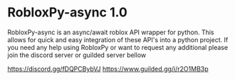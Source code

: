 
# RobloxPy-async 1.0

RobloxPy-async is an async/await roblox API wrapper for python. This allows for quick and easy integration of these API's into a python project.
If you need any help using RobloxPy or want to request any additional please join the discord server or guilded server bellow 

https://discord.gg/fDQPCBybVJ
https://www.guilded.gg/i/r2O1MB3p
<!-- ## Table Of Contents

* [Getting Started](#Getting-Started)
  * [Prerequisites](#Prerequisites)
  * [Installation](#Installation)
 * [Feature List](#Features)
	 * [Game](#Game)
	 * [Group](#Group)
	 * [Market](#Market)
	 * [User](#User)
		 * [User.Friends](#User.Friends)
		 * [User.Groups](#User.Groups)
 * [Usage Examples](#Usage-Examples)
	 *  [Utilities](#Utilities)
	 *  [Game](#Game)
#

## Getting-Started
To use the wrapper you will need to download and import robloxpy into your current project. The project has been designed to not include external requirements that are not included within the base installation of python.

### Prerequisites
> None
### Installation
```python
pip install robloxpy
```
If you wish to update robloxpy in the future you can also do this through pip
```python
pip install robloxpy --upgrade
```
### Requests
Robloxpy is built on community feedback, if you have a feature you want added please make it known on the discord and we will see if we can implement it for you. Not all features can be added and some are emitted to prevent abuse.
#
## Feature List
#### Utilities
* GetVersion
* CheckForUpdate
* UpdateInstructions
* SetProxy
* CheckProxy
* CheckCookie
#### Game
* External
	* GetUniverseData
	* GetUniverseVotes
	* GetUniverseFavourites
	* GetCurrentUniversePlayers
	* GetUniverseVisits
	* GetUniverseLikes
	* GetUniverseDislikes
* Internal
	* GetUniverseID
	* GetCurrentPlayers
	* GetGameVisits
	* GetGameLikes
	* GetGameDislikes
	* GetGameFavourites
	* GetMyGameData
#### Group
* External
	* IsGroupOwned
	* GetName
	* GetOwner
	* GetDescription
	* GetEmblem
	* GetRoles
	* GetAllies
	* GetEnemies
	* GetMemberCount
	* isPublic
	* isBCOnly
	* GetMembersList
	* GetMembersinRoleList

#### Market
* External
	* CanManageAsset
	* GetLimitedPriceData
	* GetLimitedRemaining
	* GetLimitedTotal
	* GetLimitedSales
	* GetLimitedRAP
	* GetLimitedSalePrice
	* GetLimitedChangePercentage
	* GetAssetImage
* Internal
	* BuyItem
#### User
* External
	* GetID
	* GetUserName
	* UsernameHistory
	* DoesNameExist
	* IsOnline
	* Isbanned
	* GetDescription
	* GetAge
	* CreationDate
	* GetRAP
	* GetLimiteds
	* GetBust
	* GetHeadshot
	* GetStatus
* Internal
	* SetCookie
	* GetDetails
	* isFollowing
	* FollowUser
	* UnfollowUser
	* BlockUser
	* UnblockUser
	* GetBlockedUsers
	* SendMessage
	* JoinGame
#### User.Friends
* External
	* GetAll
	* GetCount
	* GetOnline
	* GetOffline
	* GetFollowerCount
	* GetFollowers
	* GetFollowingCount
	* GetFollowing
* Internal
	* SendFriendRequest
	* Unfriend
	* TotalFriends
#### User.Groups
* External
	* GetGroups
* Internal
	* Claim
	* Join
	* Leave
	* GetFunds
	* Payout
	* PercentagePayout
	* SendWallPost
	* SendGroupShout
	* ChangeDescription
	* ChangeRank
#
## Usage-Examples
This section will cover the usage of robloxpy, it will provide examples for commands and the expected outputs to help you achieve what you want to achieve with robloxpy.

### Utilities
The utiliy functions are set to be used more for checking stuff within robloxpy as well as being used a reference point for robloxpy to store values between different areas of the API such as a central place for URL's.

> Utilities are called by standard as 
> ```
> robloxpy.Utils.<UTILITYFUNCTION>
> ```
> Not all functions require arguments however some do, you will be alerted to this in your IDE providing it supports intellisense.

* **CheckForUpdate()**
This function checks to see if an update is available for robloxpy, an internet connection will be required for this to work. If you wish to display this you will need to print it.
>Example Usage
>```python
>robloxpy.Utils.CheckForUpdate()
>```
>
>Example Output
>```
>You are up to date!
>```

* **GetVersion()**
This function returns the current version of robloxpy that is being used for the current project.
>Example Usage
>```python
>robloxpy.Utils.GetVersion()
>```
>
>Example Output
>```
>0.2.8
>```

* **UpdateInstructions(Version)**
This function returns instructions on how to update robloxpy, this can be used to show users of software how to get to the latest version. Alternatively if your tool was designed for a specific version of robloxpy you can give the user instructions on how to get to that version
>Example Usage
>```python
>robloxpy.Utils.UpdateInstructions()
>```
>
>Example Output
>```
>Update robloxpy through pip using following command: 'pip install robloxpy --upgrade'
>```
If you wish for your users to use a specific version of robloxpy you can have the instructions given to them on how to reach that specific version using the following.
>Example Usage
>```python
>robloxpy.Utils.UpdateInstructions("0.2.8")
>```
>
>Example Output
>```
>This software is intended to work on robloxpy version 0.2.8 please install using the following command
>'pip install robloxpy==0.2.8'
 >If you get an error with this command the developer of this tool has not provided a valid version   
>```

* **SetProxy(ProxyIP)**
This function will set a global proxy to be used within the python program and is not just limited to robloxpy. The expected format is IP:PORT
>Example Usage
>```python
>robloxpy.Utils.SetProxy("144.217.101.245:3129")
>```
>
>Example Output
>```
> OUTPUT NOT GIVEN
>```

* **CheckProxy(proxyAddress)**
This function will check the current proxy and provided the IP Shown to external sites.This function does not need an argument, if none is provided then the currently set proxy will be used. The expected format is IP:PORT if an argument is provided
>Example Usage
>```python
>robloxpy.Utils.CheckProxy("144.217.101.245:3129")
>```
>
>Example Output
>```
> 144.217.101.245
>```

* **CheckCookie(Cookie)**
This function will check if a cookie is valid, if no cookie is provided it will use the current cookie which has been set using the **SetCookie()** function.
>Example Usage
>```python
>robloxpy.Utils.CheckCookie()
>```
>
>Example Output
>```
> Valid Cookie
>```

### Game
The Game functions are functions geared towards getting data from games/universes. This group of functions has both internal and external commands. The internal commands will utilize the external commands while having an easier way to input data due to the way roblox has locked some API's behind the need to be logged in.

#### Internal
* **GetUniverseID(PlaceID)**
This function will convert a placeID to a universe ID to allow it to be used with external functions
>Example Usage
>```python
>robloxpy.Game.Internal.GetUniverseID(164118757)
>```
>
>Example Output
>```
> 23476326
>```

* **GetCurrentPlayers(PlaceID)**
This function will return the amount of players in a game
>Example Usage
>```python
>robloxpy.Game.Internal.GetCurrentPlayers(164118757)
>```
>
>Example Output
>```
> 52
>```

* **GetGameVisits(PlaceID)**
This function will return the amount of visits a game has
>Example Usage
>```python
>robloxpy.Game.Internal.GetGameVisits(164118757)
>```
>
>Example Output
>```
> 97
>```

* **GetGameLikes(PlaceID)**
This function will return the amount of likes a game has
>Example Usage
>```python
>robloxpy.Game.Internal.GetGameLikes(164118757)
>```
>
>Example Output
>```
> 6
>```

* **GetGameDislikes(PlaceID)**
This function will return the amount of dislikes a game has
>Example Usage
>```python
>robloxpy.Game.Internal.GetGameDislikes(164118757)
>```
>
>Example Output
>```
> 2
>```

* **GetGameFavourites(PlaceID)**
This function will return the amount of favourites a game has
>Example Usage
>```python
>robloxpy.Game.Internal.GetGameFavourites(164118757)
>```
>
>Example Output
>```
> 8
>```

* **GetMyGameData(PlaceID)**
This function will return a range of data of a game owned by the current set cookie. The PlaceID must be a game that the current user has permissions for to edit.
>Example Usage
>```python
>robloxpy.Game.Internal.GetMyGameData(164118757)
>```
>
>Example Output
>```
> Saved
>```
This function will save the games data in a sort of cache to be accessed when needed. This is the data which this function will collect and be used as needed:
> * maxPlayerCount
>  * socialSlotType
>  * customSocialSlotsCount
>  * allowCopying
>  * currentSavedVersion
>  * name
>  * isRootPlace
>  * descriptionisRootPlace

These variables can then be used as needed such as the following
```python
print(robloxpy.Game.Internal.MyGame.maxPlayerCount)
```

#### External
* **GetUniverseData(UniverseID)**
This function will provide a range of data for a game which you can then parse to get what information you need.
>Example Usage
>```python
>robloxpy.Game.External.GetUniverseData(1069201198)
>```
>
>Example Output
>```
> {'id': 1069201198, 'rootPlaceId': 2960777560, 'name': '🎄CHRISTMAS🎄Treasure Quest', 'description': '❗ Christmas Event ends on Friday, January 29
>th! ❗ \r\n\r\n🎉 UPDATE 28!🎉\r\n❄️ New event boss! Team up to defeat Hyperfrost and earn limited time rewards!\r\n🍬 New Candy currency! Earn them from dungeons and quests!\r\n🎄 New Event shop! Limited time items that can be purchased using Candy!\r\n☃️ New Winter Lobby!\r\n🎁 New Orname
>nt Hunt around the lobby! Find all 6 for a limited time cosmetic!\r\n🏆 New Prize Wheel items!\r\n⚡ New Energy Blade Quest rewards!\r\n🛠️ 4 new  
>crafting recipes!\r\n💀 New Miniboss - Tank!\r\n💥 New Ability - Stomp!\r\n💰 New Mythical Festive Pack!\r\n\r\n⚔️ Welcome to Treasure Quest! Ste
>al treasure, battle monsters, and complete unique quests as you and your friends become the ultimate treasure hunters! Fight as a Wizard or a Warrior, the choice is yours!\r\n\r\n🎁 Join the group "Nosniy Games" for a Chat tag, Royalty Sword, and the ability to spin the Prize Wheel in the 
>game!\r\nhttps://www.roblox.com/groups/3461453/CLICK-HERE', 'creator': {'id': 3461453, 'name': 'Nosniy Games™', 'type': 'Group'}, 'price': None, 
>'allowedGearGenres': ['RPG'], 'allowedGearCategories': [], 'playing': 1463, 'visits': 247185224, 'maxPlayers': 40, 'created': '2019-03-15T04:27:24.327Z', 'updated': '2021-01-25T05:40:11.4420701Z', 'studioAccessToApisAllowed': False, 'createVipServersAllowed': False, 'universeAvatarType': 'MorphToR15', 'genre': 'RPG'}
>```

* **GetUniverseVotes(UniverseID)**
This function will return data about the votes of a game
>Example Usage
>```python
>robloxpy.Game.External.GetUniverseVotes(1069201198)
>```
>
>Example Output
>```
> {'id': 1069201198, 'upVotes': 170780, 'downVotes': 25066}
>```

* **GetCurrentUniversePlayers(UniverseID)**
This function will return the amount of players in a game
>Example Usage
>```python
>robloxpy.Game.External.GetCurrentUniversePlayers(164118757)
>```
>
>Example Output
>```
> 52
>```

* **GetGameVisits(UniverseID)**
This function will return the amount of visits a game has
>Example Usage
>```python
>robloxpy.Game.Internal.GetGameVisits(164118757)
>```
>
>Example Output
>```
> 97
>```

* **GetUniverseFavourites(UniverseID)**
This function will return the amount of likes a game has
>Example Usage
>```python
>robloxpy.Game.External.GetUniverseFavourites(164118757)
>```
>
>Example Output
>```
> 643534
>```

* **GetUniverseVisits(UniverseID)**
This function will return the amount of visits a game has
>Example Usage
>```python
>robloxpy.Game.External.GetUniverseVisits(164118757)
>```
>
>Example Output
>```
> 24536342543
>```

* **GetCurrentUniversePlayers(UniverseID)**
This function will return the amount of current players a game has
>Example Usage
>```python
>robloxpy.Game.External.GetCurrentUniversePlayers(164118757)
>```
>
>Example Output
>```
> 8535
>```

* **GetUniverseLikes(UniverseID)**
This function will return the amount of likes a game has
>Example Usage
>```python
>robloxpy.Game.External.GetUniverseLikes(164118757)
>```
>
>Example Output
>```
> 85
>```

* **GetUniverseDislikes(UniverseID)**
This function will return the amount of dislikes a game has
>Example Usage
>```python
>robloxpy.Game.External.GetUniverseDislikes(164118757)
>```
>
>Example Output
>```
> 73
>```

### Group
The Group functions are aimed towards gathering data from groups. These functions allow you get all the data needed about groups. This section contains bugs which will be fixed shortly.

**THIS SECTION OF ROBLOXPY IS PLANNED TO CHANGE IN NEAR FUTURE UPDATES**

#### Internal
_There are currently no Internal functions_
#### External
These functions allow you gather group data without needing an active cookie set
* **IsGroupOwned(GroupID)**
This function whether a group is current owned
>Example Usage
>```python
>robloxpy.Group.External.IsGroupOwned(916576)
>```
>
>Example Output
>```
> True
>```

* **GetName(GroupID)**
This function returns the name of a group
>Example Usage
>```python
>robloxpy.Group.External.GetName(916576)
>```
>
>Example Output
>```
> NEVER WALK ALONE
>```

* **GetOwner(GroupID)**
This function returns the name of an owner of a group
>Example Usage
>```python
>robloxpy.Group.External.GetOwner(916576)
>```
>
>Example Output
>```
> kristan99
>```

* **GetDescription(GroupID)**
This function provides the description of a group
>Example Usage
>```python
>robloxpy.Group.External.GetDescription(916576)
>```
>
>Example Output
>```
> [NWA]Never Walk Alone
>NWA is a PMC style group that aims for perfection and are looking for all types of members to join to help us with our goal.
>
>We like active members at NWA and have a wide range of bots to help the group function with things such as
> - Automatic Promotion
 >- Inactivity Detector
>
>[Automatic Promotions]
>{Temp Down Will Be Up Within 1 Week}
>
>[Inactivity Kicked]
>{Online - Set to 30 Days}
>```

* **GetEmblem(GroupID)**
This function will provide a url to a group emblem
>Example Usage
>```python
>robloxpy.Group.External.GetEmblem(916576)
>```
>
>Example Output
>```
> http://www.roblox.com/asset/?id=176186568
>```

* **GetRoles(GroupID)**
This function is to generate the roles and a permission value
>Example Usage
>```python
>robloxpy.Group.External.GetRoles(916576)
>```
>
>Example Output
>```
> (['[LR I] Recruit', '[LR II] Trooper', '[LR III] Specialist', '[MR I] Squad Leader', '[MR II] Operative', '[OiT] Officer in Training', '[MP]Military Police', '[HR I] Officer', '[HR II] Chief', '[GN I] Lieutenant General', '[GN II] General', '[DP] Diplomat', '[HC] High Command', '[CC] Co - 
>Commander', '[CM] Commander'], [1, 180, 190, 195, 196, 200, 205, 210, 220, 230, 240, 245, 250, 254, 255])
>```

* **GetAllies(GroupID)**
This function to generate a allies list of a group
>Example Usage
>```python
>robloxpy.Group.External.GetAllies(916576)
>```
>
>Example Output
>```
> ['Akios', 'Dank']
>```

* **GetEnemies(GroupID)**
This function to generate a enemies list of a group
>Example Usage
>```python
>robloxpy.Group.External.GetEnemies(916576)
>```
>
>Example Output
>```
> ["US Military 1940's", 'United Alliance Of Roblox']
>```

* **GetMemberCount(GroupID)**
This function to provide total members in a group
>Example Usage
>```python
>robloxpy.Group.External.GetMemberCount(916576)
>```
>
>Example Output
>```
> 2347
>```

* **isPublic(GroupID)**
This function whether a group is availible to join by anyone
>Example Usage
>```python
>robloxpy.Group.External.isPublic(916576)
>```
>
>Example Output
>```
> BUG
>```

* **isBCOnly(GroupID)**
This function whether a group is only availible to join by BC members
>Example Usage
>```python
>robloxpy.Group.External.isBCOnly(916576)
>```
>
>Example Output
>```
> BUG
>```

* **GetMembersList(GroupID,Limit)**
This function will generate a members list, the limit is optional; if none if provided it will generate a full list from the group
>Example Usage
>```python
>robloxpy.Group.External.GetMemberCount(916576,20)
>```
>
>Example Output
>```
> BUG
>```

* **GetMembersinRoleList(GroupID,RoleID,Limit)**
This function will generate a members list from a specifc role, the limit is optional; if none if provided it will generate a full list from the group
>Example Usage
>```python
>robloxpy.Group.External.GetMembersinRoleList(916576,32148,100)
>```
>
>Example Output
>```
> BUG
>```

### Market
The Market functions are based around the roblox market place. These functions allow you to make actions on these items as well retrieve data from each.

#### Internal
* **BuyItem(MarketID)**
This function will buy the item denoted by the market id
>Example Usage
>```python
>robloxpy.Market.Internal.BuyItem(363119963)
>```
>
>Example Output
>```
> True

#### External
* **CanManageAsset(UserID,AssetID)**
This function will return if a user can manage a selected asset
>Example Usage
>```python
>robloxpy.Market.External.CanManageAsset(1368140,363119963)
>```
>
>Example Output
>```
> Purchased

* **GetLimitedPriceData(LimitedID)**
This function will return a set of data points of the limited price over time
>Example Usage
>```python
>robloxpy.Market.External.GetLimitedPriceData(1081300)
>```
>
>Example Output
>```
> [{'value': 1826, 'date': '2021-01-25T06:00:00Z'}, {'value': 1648, 'date': '2021-01-24T06:00:00Z'}, {'value': 1767, 'date': '2021-01-23T06:00:00Z'}, {'value': 1984, 'date': '2021-01-22T06:00:00Z'}, {'value': 1786, 'date': '2021-01-21T06:00:00Z'}, {'value': 1599, 'date': '2021-01-20T06:00:00Z'}, {'value': 1604, 'date': '2021-01-19T06:00:00Z'}, {'value': 1736, 'date': '2021-01-18T06:00:00Z'}, {'value': 1889, 'date': '2021-01-17T06:00:00Z'}, {'value': 1798, 'date': '2021-01-16T06:00:00Z'}, {'value': 1892, 'date': '2021-01-15T06:00:00Z'}, {'value': 2041, 'date': '2021-01-14T06:00:00Z'}, {'value': 1796, 'date': '2021-01-13T06:00:00Z'}, {'value': 1843, 'date': '2021-01-12T06:00:00Z'}, {'value': 1834, 'date': '2021-01-11T06:00:00Z'}, {'value': 2081, 'date': '2021-01-10T06:00:00Z'}, {'value': 1931, 'date': '2021-01-09T06:00:00Z'}, {'value': 2110, 'date': '2021-01-08T06:00:00Z'}, {'value': 1871, 'date': '2021-01-07T06:00:00Z'}, {'value': 1983, 'date': '2021-01-06T06:00:00Z'}, {'value': 1971, 'date': '2021-01-05T06:00:00Z'}, {'value': 2048, 'date': '2021-01-04T06:00:00Z'}, {'value': 2055, 'date': '2021-01-03T06:00:00Z'}, {'value': 2251, 'date': '2021-01-02T06:00:00Z'}, {'value': 2458, 'date': '2021-01-01T06:00:00Z'}, {'value': 3541, 'date': '2020-12-31T06:00:00Z'}, {'value': 2239, 'date': '2020-12-30T06:00:00Z'}, {'value': 2041, 'date': '2020-12-29T06:00:00Z'}, {'value': 2519, 'date': '2020-12-28T06:00:00Z'}, {'value': 2224, 'date': '2020-12-27T06:00:00Z'}, {'value': 2570, 'date': '2020-12-26T06:00:00Z'}, {'value': 2725, 'date': '2020-12-25T06:00:00Z'}, {'value': 2137, 'date': '2020-12-24T06:00:00Z'}, {'value': 1781, 'date': '2020-12-23T06:00:00Z'}, {'value': 1611, 'date': '2020-12-22T06:00:00Z'}, {'value': 1819, 'date': 
>'2020-12-21T06:00:00Z'}, {'value': 1727, 'date': '2020-12-20T06:00:00Z'}, {'value': 1508, 'date': '2020-12-19T06:00:00Z'}, {'value': 1555, 'date': '2020-12-18T06:00:00Z'}, {'value': 1558, 'date': '2020-12-17T06:00:00Z'}, {'value': 1647, 'date': '2020-12-16T06:00:00Z'}, {'value': 1337, 'date': '2020-12-15T06:00:00Z'}, {'value': 1842, 'date': '2020-12-14T06:00:00Z'}, {'value': 1570, 'date': '2020-12-13T06:00:00Z'}, {'value': 1435, 'date': '2020-12-12T06:00:00Z'}, {'value': 1649, 'date': '2020-12-11T06:00:00Z'}, {'value': 1402, 'date': '2020-12-10T06:00:00Z'}, {'value': 1538, 
>'date': '2020-12-09T06:00:00Z'}, {'value': 1437, 'date': '2020-12-08T06:00:00Z'}, {'value': 1333, 'date': '2020-12-07T06:00:00Z'}, {'value': 1534, 'date': '2020-12-06T06:00:00Z'}, {'value': 1182, 'date': '2020-12-05T06:00:00Z'}, {'value': 1382, 'date': '2020-12-04T06:00:00Z'}, {'value': 1515, 'date': '2020-12-03T06:00:00Z'}, {'value': 1467, 'date': '2020-12-02T06:00:00Z'}, {'value': 1606, 'date': '2020-12-01T06:00:00Z'}, {'value': 
>1428, 'date': '2020-11-30T06:00:00Z'}, {'value': 1598, 'date': '2020-11-29T06:00:00Z'}, {'value': 1614, 'date': '2020-11-28T06:00:00Z'}, {'value': 3101, 'date': '2020-11-27T06:00:00Z'}, {'value': 1503, 'date': '2020-11-26T06:00:00Z'}, {'value': 1383, 'date': '2020-11-25T06:00:00Z'}, {'value': 1455, 'date': '2020-11-24T06:00:00Z'}, {'value': 1217, 'date': '2020-11-23T06:00:00Z'}, {'value': 1425, 'date': '2020-11-22T06:00:00Z'}, {'value': 1587, 'date': '2020-11-21T06:00:00Z'}, {'value': 2308, 'date': '2020-11-20T06:00:00Z'}, {'value': 1557, 'date': '2020-11-19T06:00:00Z'}, {'value': 1401, 'date': '2020-11-18T06:00:00Z'}, {'value': 1388, 'date': '2020-11-17T06:00:00Z'}, {'value': 1631, 'date': '2020-11-16T06:00:00Z'}, 
>{'value': 1811, 'date': '2020-11-15T06:00:00Z'}, {'value': 1583, 'date': '2020-11-14T06:00:00Z'}, {'value': 1366, 'date': '2020-11-13T06:00:00Z'}, {'value': 1197, 'date': '2020-11-12T06:00:00Z'}, {'value': 1426, 'date': '2020-11-11T06:00:00Z'}, {'value': 1494, 'date': '2020-11-10T06:00:00Z'}, {'value': 1594, 'date': '2020-11-09T06:00:00Z'}, {'value': 1526, 'date': '2020-11-08T06:00:00Z'}, {'value': 1347, 'date': '2020-11-07T06:00:00Z'}, {'value': 1355, 'date': '2020-11-06T06:00:00Z'}, {'value': 1315, 'date': '2020-11-05T06:00:00Z'}, {'value': 1204, 'date': '2020-11-04T06:00:00Z'}, {'value': 1016, 'date': '2020-11-03T06:00:00Z'}, {'value': 1332, 'date': '2020-11-02T06:00:00Z'}, {'value': 1274, 'date': '2020-11-01T05:00:00Z'}, {'value': 1407, 'date': '2020-10-31T05:00:00Z'}, {'value': 1270, 'date': '2020-10-30T05:00:00Z'}, {'value': 1205, 'date': '2020-10-29T05:00:00Z'}, {'value': 1216, 'date': '2020-10-28T05:00:00Z'}, {'value': 1246, 'date': '2020-10-27T05:00:00Z'}, {'value': 1124, 'date': '2020-10-26T05:00:00Z'}, {'value': 1338, 'date': '2020-10-25T05:00:00Z'}, {'value': 1107, 'date': '2020-10-24T05:00:00Z'}, {'value': 1164, 'date': '2020-10-23T05:00:00Z'}, {'value': 1089, 'date': '2020-10-22T05:00:00Z'}, {'value': 1041, 'date': '2020-10-21T05:00:00Z'}, {'value': 962, 'date': '2020-10-20T05:00:00Z'}, {'value': 1054, 'date': '2020-10-19T05:00:00Z'}, {'value': 1117, 'date': '2020-10-18T05:00:00Z'}, {'value': 1328, 'date': '2020-10-17T05:00:00Z'}, {'value': 1129, 'date': '2020-10-16T05:00:00Z'}, {'value': 1191, 'date': '2020-10-15T05:00:00Z'}, {'value': 1120, 'date': '2020-10-14T05:00:00Z'}, {'value': 1262, 'date': '2020-10-13T05:00:00Z'}, {'value': 1147, 'date': '2020-10-12T05:00:00Z'}, {'value': 1264, 'date': '2020-10-11T05:00:00Z'}, {'value': 988, 'date': '2020-10-10T05:00:00Z'}, {'value': 1467, 'date': '2020-10-09T05:00:00Z'}, {'value': 2389, 'date': '2020-10-08T05:00:00Z'}, {'value': 1283, 'date': '2020-10-07T05:00:00Z'}, {'value': 1078, 'date': '2020-10-06T05:00:00Z'}, {'value': 1404, 'date': '2020-10-05T05:00:00Z'}, {'value': 1312, 'date': '2020-10-04T05:00:00Z'}, {'value': 1305, 'date': '2020-10-03T05:00:00Z'}, {'value': 1234, 'date': '2020-10-02T05:00:00Z'}, {'value': 1222, 'date': '2020-10-01T05:00:00Z'}, {'value': 1166, 'date': '2020-09-30T05:00:00Z'}, {'value': 1082, 'date': '2020-09-29T05:00:00Z'}, {'value': 1081, 'date': '2020-09-28T05:00:00Z'}, {'value': 1311, 'date': '2020-09-27T05:00:00Z'}, {'value': 1378, 'date': '2020-09-26T05:00:00Z'}, {'value': 1374, 'date': '2020-09-25T05:00:00Z'}, {'value': 1252, 'date': '2020-09-24T05:00:00Z'}, {'value': 1271, 'date': '2020-09-23T05:00:00Z'}, {'value': 1206, 'date': '2020-09-22T05:00:00Z'}, {'value': 1290, 'date': '2020-09-21T05:00:00Z'}, {'value': 1101, 'date': '2020-09-20T05:00:00Z'}, {'value': 1065, 'date': '2020-09-19T05:00:00Z'}, {'value': 1229, 'date': '2020-09-18T05:00:00Z'}, {'value': 945, 'date': '2020-09-17T05:00:00Z'}, {'value': 1053, 'date': '2020-09-16T05:00:00Z'}, {'value': 1192, 'date': '2020-09-15T05:00:00Z'}, {'value': 
>1299, 'date': '2020-09-14T05:00:00Z'}, {'value': 1292, 'date': '2020-09-13T05:00:00Z'}, {'value': 1338, 'date': '2020-09-12T05:00:00Z'}, {'value': 1360, 'date': '2020-09-11T05:00:00Z'}, {'value': 1077, 'date': '2020-09-10T05:00:00Z'}, {'value': 1273, 'date': '2020-09-09T05:00:00Z'}, {'value': 1101, 'date': '2020-09-08T05:00:00Z'}, {'value': 1234, 'date': '2020-09-07T05:00:00Z'}, {'value': 1175, 'date': '2020-09-06T05:00:00Z'}, {'value': 1229, 'date': '2020-09-05T05:00:00Z'}, {'value': 1329, 'date': '2020-09-04T05:00:00Z'}, {'value': 1216, 'date': '2020-09-03T05:00:00Z'}, {'value': 1298, 'date': '2020-09-02T05:00:00Z'}, {'value': 1247, 'date': '2020-09-01T05:00:00Z'}, {'value': 1094, 'date': '2020-08-31T05:00:00Z'}, 
>{'value': 1178, 'date': '2020-08-30T05:00:00Z'}, {'value': 1176, 'date': '2020-08-29T05:00:00Z'}, {'value': 1190, 'date': '2020-08-28T05:00:00Z'}, {'value': 1257, 'date': '2020-08-27T05:00:00Z'}, {'value': 1094, 'date': '2020-08-26T05:00:00Z'}, {'value': 1113, 'date': '2020-08-25T05:00:00Z'}, {'value': 1057, 'date': '2020-08-24T05:00:00Z'}, {'value': 1279, 'date': '2020-08-23T05:00:00Z'}, {'value': 1289, 'date': '2020-08-22T05:00:00Z'}, {'value': 1109, 'date': '2020-08-21T05:00:00Z'}, {'value': 1054, 'date': '2020-08-20T05:00:00Z'}, {'value': 981, 'date': '2020-08-19T05:00:00Z'}, {'value': 1088, 'date': '2020-08-18T05:00:00Z'}, {'value': 1003, 'date': '2020-08-17T05:00:00Z'}, {'value': 1088, 'date': '2020-08-16T05:00:00Z'}, {'value': 1070, 'date': '2020-08-15T05:00:00Z'}, {'value': 968, 'date': '2020-08-14T05:00:00Z'}, {'value': 934, 'date': '2020-08-13T05:00:00Z'}, {'value': 919, 'date': '2020-08-12T05:00:00Z'}, {'value': 970, 'date': '2020-08-11T05:00:00Z'}, {'value': 909, 'date': '2020-08-10T05:00:00Z'}, {'value': 1046, 'date': '2020-08-09T05:00:00Z'}, {'value': 1038, 'date': '2020-08-08T05:00:00Z'}, {'value': 1098, 'date': '2020-08-07T05:00:00Z'}, {'value': 1062, 'date': '2020-08-06T05:00:00Z'}, {'value': 1138, 'date': '2020-08-05T05:00:00Z'}, {'value': 1072, 'date': '2020-08-04T05:00:00Z'}, {'value': 1080, 'date': '2020-08-03T05:00:00Z'}, {'value': 1161, 'date': '2020-08-02T05:00:00Z'}, {'value': 1227, 'date': '2020-08-01T05:00:00Z'}, {'value': 1169, 'date': '2020-07-31T05:00:00Z'}, {'value': 1023, 'date': '2020-07-30T05:00:00Z'}, {'value': 1017, 'date': '2020-07-29T05:00:00Z'}]
> ```

* **GetLimitedRemaining(LimitedID)**
This function the reaming limiteds for sale
>Example Usage
>```python
>robloxpy.Market.External.GetLimitedRemaining(1081300)
>```
>
>Example Output
>```
> 0
> ```

* **GetLimitedTotal(LimitedID)**
This function returns the total amount of the limited sold. If the item did not use to be limited this function will always return None
>Example Usage
>```python
>robloxpy.Market.External.GetLimitedTotal(1081300)
>```
>
>Example Output
>```
> None
> ```

* **GetLimitedSales(LimitedID)**
This function returns the total amount of the limited which are for sale currently.
>Example Usage
>```python
>robloxpy.Market.External.GetLimitedSales(1081300)
>```
>
>Example Output
>```
> 37813
> ```

* **GetLimitedRAP(LimitedID)**
This function returns the total recent average price of a limited in robux
>Example Usage
>```python
>robloxpy.Market.External.GetLimitedRAP(1081300)
>```
>
>Example Output
>```
> 1707
> ```

* **GetLimitedSalePrice(LimitedID)**
This function returns the price of a limited when it first went on sale, items which were not origionally limited will return None
>Example Usage
>```python
>robloxpy.Market.External.GetLimitedSalePrice(4390890198)
>```
>
>Example Output
>```
> 12000
> ```

* **GetLimitedChangePercentage(LimitedID)**
This function returns the price change of a limited price currently to what it origionally sold at
>Example Usage
>```python
>robloxpy.Market.External.GetLimitedChangePercentage(4390890198)
>```
>
>Example Output
>```
> 191.3%
> ```

* **GetAssetImage(LimitedID,Width,Height)**
This function returns the a link to the image of an asset
>Example Usage
>```python
>robloxpy.Market.External.GetAssetImage(4390890198,420,420)
>```
>
>Example Output
>```
> https://tr.rbxcdn.com/c4f5ec2e849306ebe3cb4dccaf1369f8/420/420/Hat/Png
> ```

### User
The user functions are how you interact with specific users to gather data as well as how you interact with roblox as a specific user based on the currently used cookie.

#### Internal
* **SetCookie(Cookie,Details)**
This function will set the cookie to be used with any internal commands of robloxpy. The details argument is optional allowing you to pre-fill a wide range of data of the current account as the cookie is set 
>Example Usage
>```python
>robloxpy.User.Internal.SetCookie("_WARNING:-DO-NOT-SHARE-THIS.--Sharing-this-will-allow-someone-to-log-in-as-you-and-to-steal-your-ROBUX-and-items._XXXXXXXXXXXXX",True)
>```
>
>Example Output
>```
> Cookie Set
> ```

The additional data that is set when you set a cookie is as follows:
> RawCookie
> UserID
> Username
> Robux
> Thumbnail
> isBuildersclub
> isPremium
> canChangeUsername
> isAdmin
> isEmailOnFile
> isEmailVerified
> isPhoneFeatureEnabled
> isSuperSafePrivacyMode
> IsAppChatSettingEnabled
> IsGameChatSettingEnabled
> IsContentRatingsSettingEnabled
> IsParentalControlsTabEnabled
> IsSetPasswordNotificationEnabled
> ChangePasswordRequiresTwoStepVerification
> ChangeEmailRequiresTwoStepVerification
> UserEmail
> UserEmailMasked
> UserEmailVerified
> CanHideInventory
> CanTrade
> MissingParentEmail
> IsUpdateEmailSectionShown
> IsUnder13UpdateEmailMessageSectionShown
> IsUserConnectedToFacebook
> IsTwoStepToggleEnabled
> AgeBracket
> UserAbove13
> ClientIpAddress
> UserAge
> IsBcRenewalMembership
> IsAccountPinEnabled
> IsAccountRestrictionsFeatureEnabled
> IsAccountRestrictionsSettingEnabled
> IsAccountSettingsSocialNetworksV2Enabled
> InApp
> HasFreeNameChange
> IsAgeDownEnabled
> ReceiveNewsletter

This data can be called as a standard variable as needed such as the following:
```python
print(robloxpy.User.Internal.CanTrade)
Output > True
```
* **GetDetails(Details)**
This function will collect the data of the current cookie, this is only useful is you decide not to collec it by default when setting the cookie.
>Example Usage
>```python
>robloxpy.User.Internal.GetDetails(True)
>```
>
>Example Output
>```
> Data Gathered
> ```

* **isFollowing(targetUserID)**
This function will check if the user is following a different user
>Example Usage
>```python
>robloxpy.User.Internal.isFollowing(1)
>```
>
>Example Output
>```
> True
> ```

* **FollowUser(targetUserID)**
This function will follow the target user
>Example Usage
>```python
>robloxpy.User.Internal.FollowUser(1)
>```
>
>Example Output
>```
> success
> ```

* **UnfollowUser(targetUserID)**
This function will unfollow the target user
>Example Usage
>```python
>robloxpy.User.Internal.UnfollowUser(1)
>```
>
>Example Output
>```
> success
> ```

* **BlockUser(targetUserID)**
This function will block the target user
>Example Usage
>```python
>robloxpy.User.Internal.BlockUser(1)
>```
>
>Example Output
>```
> success
> ```

* **UnblockUser(targetUserID)**
This function will unblock the target user
>Example Usage
>```python
>robloxpy.User.Internal.UnblockUser(1)
>```
>
>Example Output
>```
> success
> ```

* **GetBlockedUsers()**
This function will return a list of all blocked users
>Example Usage
>```python
>robloxpy.User.Internal.GetBlockedUsers
>```
>
>Example Output
>```
> ['Roblox','Builderman']
> ```

* **SendMessage(targetUserID,Subject,Body)**
This function will send a customised message to the target user
>Example Usage
>```python
>robloxpy.User.Internal.SendMessage(1,"HI THERE","This is a private message sent with robloxpy")
>```
>
>Example Output
>```
> Sent
> ```

* **JoinGame(PlaceID)**
This function will make the current user join a game
>Example Usage
>```python
>robloxpy.User.Internal.JoinGame(1762345)
>```
>
>Example Output
>```
> The game will open
> ```

### External
* **GetID(Username)**
This function will return the userID of a user based on their name
>Example Usage
>```python
>robloxpy.User.External.GetID("kristan99")
>```
>
>Example Output
>```
> 1368140
> ```

* **GetUserName(UserID)**
This function will return the username of a user based on their ID
>Example Usage
>```python
>robloxpy.User.External.GetID(1368140)
>```
>
>Example Output
>```
> kristan99
> ```

* **UsernameHistory(UserID)**
This function will return a username history of a user
>Example Usage
>```python
>robloxpy.User.External.UsernameHistory(1368140)
>```
>
>Example Output
>```
> ['kristan99']
> ```

* **IsOnline(UserID)**
This function will return if a user is seen as online
>Example Usage
>```python
>robloxpy.User.External.IsOnline(1368140)
>```
>
>Example Output
>```
> True
> ```

* **Isbanned(UserID)**
This function will return if a user is banned
>Example Usage
>```python
>robloxpy.User.External.Isbanned(1368140)
>```
>
>Example Output
>```
> False
> ```

* **GetDescription(UserID)**
This function will return a users description
>Example Usage
>```python
>robloxpy.User.External.GetDescription(1368140)
>```
>
>Example Output
>```
> No longer really play Roblox, I am however working on RobloxPy a python wrapper for Roblox. You can check it out on GitHub @KristanSmout or install through 'pip install robloxpy'
>
>I also provide python tutorials and free software on my youtube channel which you can find somewhere here :P
> ```

* **GetAge(UserID)**
This function will return a users age in days
>Example Usage
>```python
>robloxpy.User.External.GetAge(1368140)
>```
>
>Example Output
>```
> 4470
> ```

* **CreationDate(UserID,Style)**
This function will return a users creation date, if you use the wrong format and need the month first set the style to 1
>Example Usage
>```python
>robloxpy.User.External.CreationDate(1368140)
>```
>
>Example Output
>```
> 30/10/2008
> ```

* **GetRAP(UserID)**
This function will return the RAP of a user in robux
>Example Usage
>```python
>robloxpy.User.External.GetRAP(1368140)
>```
>
>Example Output
>```
> 432908
> ```

* **GetLimiteds(UserID)**
This function will return the an array of limiteds of a user and the corresponding item ID's
>Example Usage
>```python
>robloxpy.User.External.GetLimiteds(1368140)
>```
>
>Example Output
>```
>(['Racing Helmet', 'Summertime 2009 R&R&R', 'Tee Vee', 'Gobble Gobble', 'Gobble Gobble', 'Clown School Dropout', 'Chrome Egg of Speeding Bullet', 'Norseman', 'Fiery Egg of Egg Testing', 'Brass Top Hat', 'Crocheted Cthulhu', 'Staff of Celestial Light', 'Swordpack', 'Ornate Valkyrie', 'Police Badge', 'Shady Business Hat', 'Rogue Masquerader', "Cupid's Beloved Blade", "Cupid's Beloved Blade", "Cupid's Beloved Blade", "Cupid's Beloved 
>Blade", "Cupid's Beloved Blade", "Cupid's Beloved Blade", "Cupid's Beloved Blade", 'The Last Egg of 2013', 'Deluxe Game Headset', 'Green Starface ', 'Captain Steelshanks Recruiting Staff', 'Fawkes Face', 'Gold Visor', 'Mr X', 'Mr X', 'Egg of Verticality', 'Golden Crown', 'Classy ROBLOX Bow Tie', 'Furry Rock Star Hat', 'Skull of Robloxians Past', 'Halloween Baseball Cap 2014', "Merely's Green Sparkle Time Hoverboard", "St Patrick's 
>Day Fairy", 'Bluesteel Katana', 'Bluesteel Katana', 'Overseer Collar', 'Periastron Crown', 'True Love Smile', "Brighteyes' Top Hat", "Brighteye's Bloxy Cola Hat", 'Valkyrie Helm', 'Neon Green Beautiful Hair', 'Virtual Commando', 'The Crown of Warlords', 'Chiefjustus Gavel', 'ROBLOX Madness Face', "Overseer Warlord's Sword", 'Cursed Korblox Pendant ', 'Purple Wistful Wink', 'Blue Wistful Wink', 'Bacon Face', "DJ Remix's Goldphones", 'Red Goof ', 'Noob Attack: Laser Scythe Scuffle'], [6379764, 13334984, 15857936, 18448414, 18448414, 21392863, 24826640, 24941896, 27345567, 35685137, 35685477, 49491781, 19398258, 23634704, 82358339, 89624140, 93078804, 106064277, 106064277, 106064277, 106064277, 106064277, 106064277, 106064277, 111776247, 100425864, 119812738, 71597060, 134522901, 134087261, 125861676, 125861676, 152980639, 1081300, 162069243, 163496075, 181354245, 184745025, 215392741, 226189871, 243791145, 243791145, 343585127, 343585234, 362051405, 169454280, 24114402, 1365767, 151786902, 362081769, 2264398, 120749528, 130213380, 483308034, 483899424, 583722710, 583721561, 399021751, 102618797, 1191125008, 2566105661])
> ```

* **GetBust(UserID,Width,Height)**
This function will a url to a bust image of a user
>Example Usage
>```python
>robloxpy.User.External.GetBust(1368140)
>```
>
>Example Output
>```
> https://tr.rbxcdn.com/d4ff03e82298e804c89de3098e51abe6/420/420/AvatarBust/Png
> ```

* **GetHeadshot(UserID,Width,Height)**
This function will a url to a headshot image of a user
>Example Usage
>```python
>robloxpy.User.External.GetBust(1368140)
>```
>
>Example Output
>```
> https://tr.rbxcdn.com/b8864e930fcc0bfd4c3b19a558724841/420/420/AvatarHeadshot/Png
> ```

* **GetStatus(UserID)**
This function will return a users status
>Example Usage
>```python
>robloxpy.User.External.GetBust(1368140)
>```
>
>Example Output
>```
> Currently working on RobloxPy a python wrapper of the roblox API
> ```

* **DoesNameExist(username)**
This function will return if a name is being used or not
>Example Usage
>```python
>robloxpy.User.External.DoesNameExist("kristan99")
>```
>
>Example Output
>```
> Unavailible
> ```

### Friends
This is the sub category for functions for the user Friends.
### Internal
* **SendFriendRequest(UserID)**
This function will send a friend request to the target user
>Example Usage
>```python
>robloxpy.User.Friend.Internal.SendFriendRequest(1368140)
>```
>
>Example Output
>```
> Sent
> ```

* **Unfriend(UserID)**
This function will unfriend the target user
>Example Usage
>```python
>robloxpy.User.Friend.Internal.Unfriend(1368140)
>```
>
>Example Output
>```
> Sent
> ```

* **TotalFriends()**
This function will return a full list of a users friends
>Example Usage
>```python
>robloxpy.User.Friend.Internal.TotalFriends()
>```
>
>Example Output
>```
> 34
> ```

### External
* **GetAll(1368140)**
This function will return the total list of friends for the current user
>Example Usage
>```python
>robloxpy.User.Friend.External.GetAll(1368140)
>```
>
>Example Output
>```
> ['LocalFapper', 'SlimemingPlayz', 'E_xitium', 'Kawaii_Katicorn99', 'KatieeLouisee99', 'Yung_nignogpaddywog', 'BigDDave', 'Nosowl', 'Mirro_rs', 'Gareth1990', 'Voxxes', 'matantheman', 'ItzDishan', 'KioshiShimano', 'CinnabonNinja', 'roxo_pl', 'GlowwLikeThat', 'BritishP0litics', 'Nicolas9970', 'YunPlant', 'sirjoshh', 'iMistifye', 'Scorp1x', 'Fribbzdaman', 'xMcKenziee', 'AjinKovac', 'Angels_Develop', 'RonerRehnskiold', 'agnen', 'RocketValkyrie', 'methanshacked', 'GingyWyven', 'KingsmanSS', 'glitch19']
> ```

* **GetCount(UserID)**
This function will return the total number of friends for the current user
>Example Usage
>```python
>robloxpy.User.Friend.External.GetCount(1368140)
>```
>
>Example Output
>```
> 34
> ```

* **GetOnline(UserID)**
This function will return the total list of online friends for the current user
>Example Usage
>```python
>robloxpy.User.Friend.External.GetOnline(1368140)
>```
>
>Example Output
>```
> ['Mirro_rs', 'Angels_Develop']
> ```

* **GetOffline(UserID)**
This function will return the total list of offline friends for the current user
>Example Usage
>```python
>robloxpy.User.Friend.External.GetOffline(1368140)
>```
>
>Example Output
>```
> ['LocalFapper', 'SlimemingPlayz', 'E_xitium', 'Kawaii_Katicorn99', 'KatieeLouisee99', 'Yung_nignogpaddywog', 'BigDDave', 'Nosowl', 'Gareth1990', 
>'Voxxes', 'matantheman', 'ItzDishan', 'KioshiShimano', 'CinnabonNinja', 'roxo_pl', 'GlowwLikeThat', 'BritishP0litics', 'Nicolas9970', 'YunPlant', 'sirjoshh', 'iMistifye', 'Scorp1x', 'Fribbzdaman', 'xMcKenziee', 'AjinKovac', 'RonerRehnskiold', 'agnen', 'RocketValkyrie', 'methanshacked', 'GingyWyven', 'KingsmanSS', 'glitch19']
> ```

* **GetFollowerCount(UserID)**
This function will return the total follower count friends for the current user
>Example Usage
>```python
>robloxpy.User.Friend.External.GetOnline(1368140)
>```
>
>Example Output
>```
> 12607
> ```

* **GetFollowers(UserID,Amount)**
This function will return a list of users following a user, limit the list size using the amount variable. This function also provides the user ID's of the followers
>Example Usage
>```python
>robloxpy.User.Friend.External.GetOnline(1368140,10)
>```
>
>Example Output
>```
> (['builderman', 'Gaming112', 'snowbeat54321', 'BobHag', 'lilmigithunter', 'UchihaSasukePat', 'Alessi7953', 'GarraSabakuno', 'jangofettt', 'Garty983chub'], [156, 1359952, 2918062, 3149494, 2899616, 2937573, 2754369, 2982496, 20169, 169558])
> ```

* **GetFollowingCount(UserID)**
This function will return the total amount of users followed by the current user
>Example Usage
>```python
>robloxpy.User.Friend.External.GetFollowingCount(1368140)
>```
>
>Example Output
>```
> 16
> ```

* **GetFollowing(UserID,Amount)**
This function will return a list of users being followed by the user, limit the list size using the amount variable. This function also provides the user ID's of the followers
>Example Usage
>```python
>robloxpy.User.Friend.External.GetFollowing(1368140,10)
>```
>
>Example Output
>```
> (['takeovertom', 'dino5aur', 'iClanTech', '1waffle1', 'ForyxeV', 'Imaginze', 'StoryBased', 'LoneTraveler', 'beanme100', 'enyahs7'], [1096520, 649206, 65797433, 75323, 9622035, 17256624, 27572897, 3304627, 485933, 336048])
> ```

### Groups
This is the sub category for functions for the user Groups.
### Internal
* **Claim(GroupID)**
This function will attempt to claim an unowned group
>Example Usage
>```python
>robloxpy.User.Groups.Internal.Claim(916576)
>```
>
>Example Output
>```
> Sent
> ```

* **Join(GroupID)**
This function will attempt to Join a group
>Example Usage
>```python
>robloxpy.User.Groups.Internal.Join(916576)
>```
>
>Example Output
>```
> Join request sent
> ```

* **Leave(GroupID)**
This function will attempt to Leave a group
>Example Usage
>```python
>robloxpy.User.Groups.Internal.Leave(916576)
>```
>
>Example Output
>```
> Sent
> ```

* **GetFunds(GroupID)**
This function will attempt to get the group funds (You need permission to see them)
>Example Usage
>```python
>robloxpy.User.Groups.Internal.GetFunds(916576)
>```
>
>Example Output
>```
> 17290
> ```

* **Payout(GroupID,targetUserID,RobuxAmount)**
This function will attempt to payout a specific amount of the group funds (You need permission to do so)
>Example Usage
>```python
>robloxpy.User.Groups.Internal.Payout(916576,1368140,1000)
>```
>
>Example Output
>```
> Sent
> ```

* **PercentagePayout(GroupID,targetUserID,Percentage)**
This function will attempt to payout a specific percentage of the group funds (You need permission to do so)
>Example Usage
>```python
>robloxpy.User.Groups.Internal.Payout(916576,1368140,5)
>```
>
>Example Output
>```
> Sent
> ```

* **SendWallPost(GroupID,PostText)**
This function will attempt to post on the group wall
>Example Usage
>```python
>robloxpy.User.Groups.Internal.SendWallPost(916576,"Hello World")
>```
>
>Example Output
>```
> Sent
> ```

* **SendGroupShout(GroupID,ShoutText)**
This function will attempt to post on the group wall
>Example Usage
>```python
>robloxpy.User.Groups.Internal.SendGroupShout(916576,"Hello World")
>```
>
>Example Output
>```
> Sent
> ```

* **ChangeDescription(GroupID,DescriptionText)**
This function will attempt to post on the group wall
>Example Usage
>```python
>robloxpy.User.Groups.Internal.ChangeDescription(916576,"Hello World")
>```
>
>Example Output
>```
> Sent
> ```

* **ChangeRank(GroupID,targetUserID,RoleID)**
This function will attempt to post on the group wall
>Example Usage
>```python
>robloxpy.User.Groups.Internal.ChangeDescription(916576,1368140,15728)
>```
>
>Example Output
>```
> Sent
> ```



### External
* **GetGroups(UserID)**
This function will Returnsthe list of groups a user is in with the group ID's
>Example Usage
>```python
>robloxpy.User.Groups.External.GetGroups(1368140)
>```
>
>Example Output
>```
> (['Simple Studio', 'BlackRock Studio', 'White Wolf Hounds', '🌶️Hot Pepper Clothes', 'Twisted Murder er Official Group', 'StarCraft®', 'United Alliance Of Roblox', 'NEVER WALK ALONE'], [3297855, 847360, 1201505, 3206677, 1225381, 1132763, 14195, 916576])
> ```


These docs should be complete, if you find something that is not included in the documentation please let me know and I will add it when I get a chance. If you see anything in the documentation that is incorrect please also make me aware and I resolve it ASAP. -->

